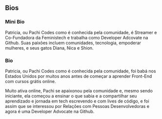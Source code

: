 ## Bios
### Mini Bio
Patricia, ou Pachi Codes como é conhecida pela comunidade, é Streamer e Co-Fundadora da Feministech e trabalha como Developer Adcovate na Github.
Suas paixões incluem comunidades, tecnologia, empoderar mulheres, e seus gatos Diana, Nica e Shion.

### Bio
Patricia, ou Pachi Codes como é conhecida pela comunidade, foi babá nos Estados Unidos por muitos anos antes de começar a aprender Front-End com cursos grátis online.

Muito ativa online, Pachi se apaixonou pela comunidade e, mesmo sendo iniciante, ela começou a ensinar o que sabia e a compartilhar seu aprendizado e jornada em tech escrevendo e com lives de código, 
e foi assim que se interessou por Relações com Pessoas Desenvolvedoras e agora é uma Developer Advocate na Github.
